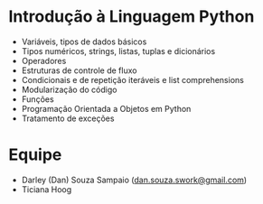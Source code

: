 # Introdução à Linguagem Python

- Variáveis, tipos de dados básicos
- Tipos numéricos, strings, listas, tuplas e dicionários
- Operadores 
- Estruturas de controle de fluxo
- Condicionais e de repetição iteráveis e list comprehensions
- Modularização do código
- Funções
- Programação Orientada a Objetos em Python
- Tratamento de exceções

# Equipe
- Darley (Dan) Souza Sampaio (dan.souza.swork@gmail.com)
- Ticiana Hoog
